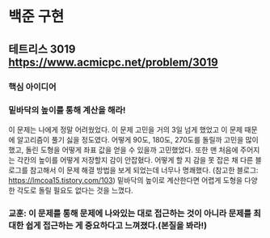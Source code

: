 # 백준 구현
## 테트리스 3019 https://www.acmicpc.net/problem/3019
### 핵심 아이디어
### 밑바닥의 높이를 통해 계산을 해라!
이 문제는 나에게 정말 어려웠었다. 이 문제 고민을 거의 3일 넘게 했었고 이 문제 때문에 알고리즘이 풀기 싫을 정도였다. 
어떻게 90도, 180도, 270도를 돌릴까 고민을 많이 했고, 돌린 도형을 어떻게 좌표 값을 얻을 수 있을까 고민했었다. 또한 맨 처음에 주어지는 각칸의 높이를 어떻게 저장할지 감이 안잡혔다.
어떻게 할 지 감을 못 잡은 채 다른 블로그를 참고해서 이 문제 해결 방법을 보게 되었는데 너무나 명쾌했다. (참고한 블로그: https://lmcoa15.tistory.com/103)
밑바닥의 높이로 계산한다면 어렵게 도형을 다양한 각도로 돌릴 필요도 없다는 것을 느꼈다. 

### 교훈: 이 문제를 통해 문제에 나와있는 대로 접근하는 것이 아니라 문제를 최대한 쉽게 접근하는 게 중요하다고 느껴졌다.(본질을 봐라!)
